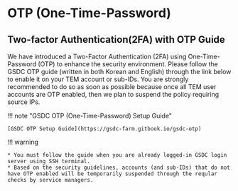 # OTP (One-Time-Password)

## Two-factor Authentication(2FA) with OTP Guide
We have introduced a Two-Factor Authentication (2FA) using One-Time-Password (OTP) to enhance the security environment. 
Please follow the GSDC OTP guide (written in both Korean and English) through the link below to enable it on your TEM account or sub-IDs. You are strongly recommended to do so as soon as possible because once all TEM user accounts are OTP enabled, 
then we plan to suspend the policy requiring source IPs. 

!!! note "GSDC OTP (One-Time-Password) Setup Guide"

    [GSDC OTP Setup Guide](https://gsdc-farm.gitbook.io/gsdc-otp)


!!! warning 

    * You must follow the guide when you are already logged-in GSDC login server using SSH terminal.
    * Based on the security guidelines, accounts (and sub-IDs) that do not have OTP enabled will be temporarily suspended through the reqular checks by service managers.

    